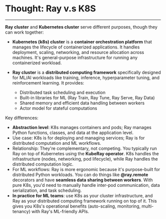 # Thought: Ray v.s K8S
---

**Ray cluster** and **Kubernetes cluster** serve different purposes, though they can work together:
- **Kubernetes (k8s) cluster** is a **container orchestration platform** that manages the lifecycle of containerized applications. It handles deployment, scaling, networking, and resource allocation across machines. It's general-purpose infrastructure for running any containerized workload.
- **Ray cluster** is a **distributed computing framework** specifically designed for ML/AI workloads like training, inference, hyperparameter tuning, and reinforcement learning. It provides:

  - Distributed task scheduling and execution
  - Built-in libraries for ML (Ray Train, Ray Tune, Ray Serve, Ray Data)
  - Shared memory and efficient data handling between workers
  - Actor model for stateful computations

Key differences:
- **Abstraction level**: K8s manages containers and pods; Ray manages Python functions, classes, and data at the application level.
- Use case: K8s is for deploying and managing services; Ray is for distributed computation and ML workflows.
- Relationship: They're complementary, not competing. You typically run Ray on top of Kubernetes using the **KubeRay operator**. K8s handles the infrastructure (nodes, networking, pod lifecycle), while Ray handles the distributed computation logic.
- For ML workflows: Ray is more ergonomic because it's purpose-built for distributed Python workloads. You can do things like **@ray.remote** decorators and have **seamless data sharing between workers**. With pure K8s, you'd need to manually handle inter-pod communication, data serialization, and task scheduling.
- **In practice for ML teams**: use K8s as your cluster infrastructure, and Ray as your distributed computing framework running on top of it. This gives you K8s's operational benefits (auto-scaling, monitoring, multi-tenancy) with Ray's ML-friendly APIs.